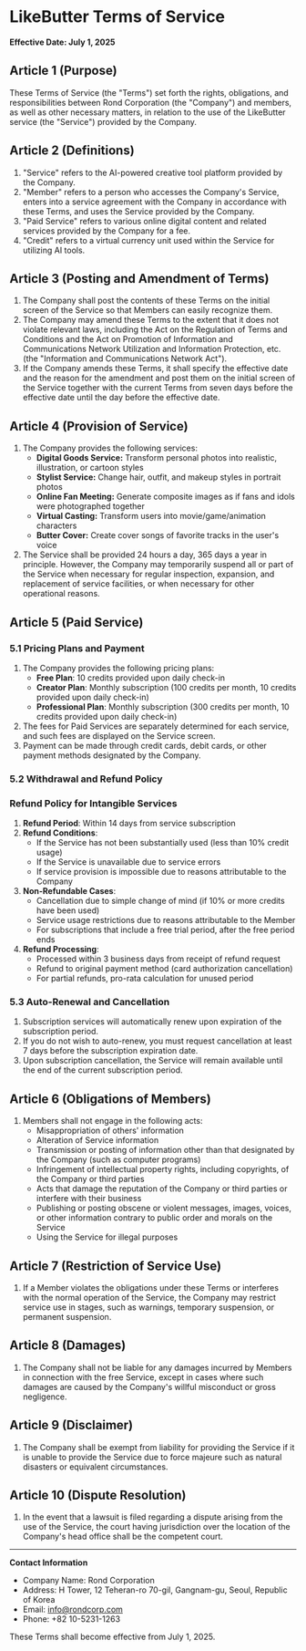 # **LikeButter Terms of Service**

**Effective Date: July 1, 2025**

## **Article 1 (Purpose)**

These Terms of Service (the "Terms") set forth the rights, obligations, and responsibilities between Rond Corporation (the "Company") and members, as well as other necessary matters, in relation to the use of the LikeButter service (the "Service") provided by the Company.

## **Article 2 (Definitions)**

1. "Service" refers to the AI-powered creative tool platform provided by the Company.
2. "Member" refers to a person who accesses the Company's Service, enters into a service agreement with the Company in accordance with these Terms, and uses the Service provided by the Company.
3. "Paid Service" refers to various online digital content and related services provided by the Company for a fee.
4. "Credit" refers to a virtual currency unit used within the Service for utilizing AI tools.

## **Article 3 (Posting and Amendment of Terms)**

1. The Company shall post the contents of these Terms on the initial screen of the Service so that Members can easily recognize them.
2. The Company may amend these Terms to the extent that it does not violate relevant laws, including the Act on the Regulation of Terms and Conditions and the Act on Promotion of Information and Communications Network Utilization and Information Protection, etc. (the "Information and Communications Network Act").
3. If the Company amends these Terms, it shall specify the effective date and the reason for the amendment and post them on the initial screen of the Service together with the current Terms from seven days before the effective date until the day before the effective date.

## **Article 4 (Provision of Service)**

1. The Company provides the following services:
    - **Digital Goods Service:** Transform personal photos into realistic, illustration, or cartoon styles
    - **Stylist Service:** Change hair, outfit, and makeup styles in portrait photos
    - **Online Fan Meeting:** Generate composite images as if fans and idols were photographed together
    - **Virtual Casting:** Transform users into movie/game/animation characters
    - **Butter Cover:** Create cover songs of favorite tracks in the user's voice
2. The Service shall be provided 24 hours a day, 365 days a year in principle. However, the Company may temporarily suspend all or part of the Service when necessary for regular inspection, expansion, and replacement of service facilities, or when necessary for other operational reasons.

## **Article 5 (Paid Service)**

### **5.1 Pricing Plans and Payment**

1. The Company provides the following pricing plans:
    - **Free Plan**: 10 credits provided upon daily check-in
    - **Creator Plan**: Monthly subscription (100 credits per month, 10 credits provided upon daily check-in)
    - **Professional Plan**: Monthly subscription (300 credits per month, 10 credits provided upon daily check-in)
2. The fees for Paid Services are separately determined for each service, and such fees are displayed on the Service screen.
3. Payment can be made through credit cards, debit cards, or other payment methods designated by the Company.

### **5.2 Withdrawal and Refund Policy**

### **Refund Policy for Intangible Services**

1. **Refund Period**: Within 14 days from service subscription
2. **Refund Conditions**:
    - If the Service has not been substantially used (less than 10% credit usage)
    - If the Service is unavailable due to service errors
    - If service provision is impossible due to reasons attributable to the Company
3. **Non-Refundable Cases**:
    - Cancellation due to simple change of mind (if 10% or more credits have been used)
    - Service usage restrictions due to reasons attributable to the Member
    - For subscriptions that include a free trial period, after the free period ends
4. **Refund Processing**:
    - Processed within 3 business days from receipt of refund request
    - Refund to original payment method (card authorization cancellation)
    - For partial refunds, pro-rata calculation for unused period

### **5.3 Auto-Renewal and Cancellation**

1. Subscription services will automatically renew upon expiration of the subscription period.
2. If you do not wish to auto-renew, you must request cancellation at least 7 days before the subscription expiration date.
3. Upon subscription cancellation, the Service will remain available until the end of the current subscription period.

## **Article 6 (Obligations of Members)**

1. Members shall not engage in the following acts:
    - Misappropriation of others' information
    - Alteration of Service information
    - Transmission or posting of information other than that designated by the Company (such as computer programs)
    - Infringement of intellectual property rights, including copyrights, of the Company or third parties
    - Acts that damage the reputation of the Company or third parties or interfere with their business
    - Publishing or posting obscene or violent messages, images, voices, or other information contrary to public order and morals on the Service
    - Using the Service for illegal purposes

## **Article 7 (Restriction of Service Use)**

1. If a Member violates the obligations under these Terms or interferes with the normal operation of the Service, the Company may restrict service use in stages, such as warnings, temporary suspension, or permanent suspension.

## **Article 8 (Damages)**

1. The Company shall not be liable for any damages incurred by Members in connection with the free Service, except in cases where such damages are caused by the Company's willful misconduct or gross negligence.

## **Article 9 (Disclaimer)**

1. The Company shall be exempt from liability for providing the Service if it is unable to provide the Service due to force majeure such as natural disasters or equivalent circumstances.

## **Article 10 (Dispute Resolution)**

1. In the event that a lawsuit is filed regarding a dispute arising from the use of the Service, the court having jurisdiction over the location of the Company's head office shall be the competent court.

---

**Contact Information**

- Company Name: Rond Corporation
- Address: H Tower, 12 Teheran-ro 70-gil, Gangnam-gu, Seoul, Republic of Korea
- Email: info@rondcorp.com
- Phone: +82 10-5231-1263

These Terms shall become effective from July 1, 2025.
